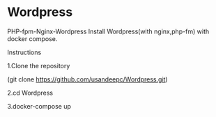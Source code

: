 # Wordpress
PHP-fpm-Nginx-Wordpress
Install Wordpress(with nginx,php-fm) with docker compose.








Instructions











  1.Clone the repository
  
  (git clone https://github.com/usandeepc/Wordpress.git)
  
  
  
  
  
  
  
  
  
  
  
  
  
  
  
  
  
  
  
  2.cd Wordpress
  
  
  
  
  
  
  
  
  
  
  
  
  
  
  
  
  
  
  
  
  
  
  
  
  
  
  
  
  
  
  
  
  
  
  
  
  
  
  
  
  
  
  
  
  
  
  
  3.docker-compose up
  
